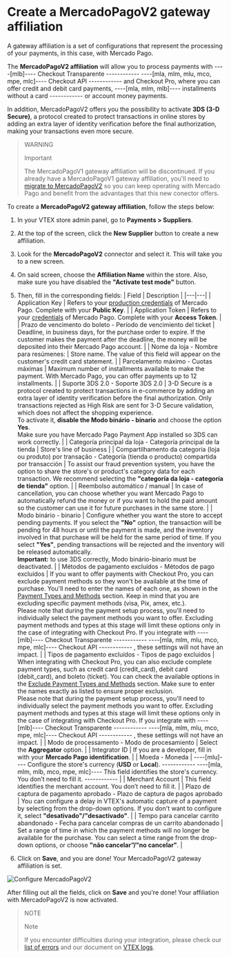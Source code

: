 # Create a MercadoPagoV2 gateway affiliation

A gateway affiliation is a set of configurations that represent the processing of your payments, in this case, with Mercado Pago. 

The **MercadoPagoV2 affiliation** will allow you to process payments with ----[mlb]---- Checkout Transparente ------------ ----[mla, mlm, mlu, mco, mpe, mlc]---- Checkout API ------------ and Checkout Pro, where you can offer credit and debit card payments, ----[mla, mlm, mlb]---- installments without a card ------------ or account money payments. 

In addition, MercadoPagoV2 offers you the possibility to activate **3DS (3-D Secure)**, a protocol created to protect transactions in online stores by adding an extra layer of identity verification before the final authorization, making your transactions even more secure.

> WARNING 
> 
> Important
> 
> The MercadoPagoV1 gateway affiliation will be discontinued. If you already have a MercadoPagoV1 gateway affiliation, you'll need to [migrate to MercadoPagoV2](/developers/en/docs/vtex/integration/v1-v2-migration) so you can keep operating with Mercado Pago and benefit from the advantages that this new conector offers.


To create a **MercadoPagoV2 gateway affiliation**, follow the steps below: 

1. In your VTEX store admin panel, go to **Payments > Suppliers**. 
2. At the top of the screen, click the **New Supplier** button to create a new affiliation. 
3. Look for the **MercadoPagoV2** connector and select it. This will take you to a new screen. 
4. On said screen, choose the **Affiliation Name** within the store. Also, make sure you have disabled the **"Activate test mode"** button.  
5. Then, fill in the corresponding fields: 
| Field | Description |
|---|---|
| Application Key  | Refers to your [production credentials](/developers/en/docs/vtex/additional-content/your-integrations/credentials) of Mercado Pago. Complete with your **Public Key**.  |
| Application Token | Refers to your [credentials](/developers/en/docs/vtex/additional-content/your-integrations/credentials) of Mercado Pago. Complete with your **Access Token**.  |
| Prazo de vencimento do boleto - Período de vencimiento del ticket  | Deadline, in business days, for the purchase order to expire. If the customer makes the payment after the deadline, the money will be deposited into their Mercado Pago account.  |
| Nome da loja - Nombre para resúmenes:  | Store name. The value of this field will appear on the customer's credit card statement.  |
| Parcelamento máximo - Cuotas máximas  | Maximum number of installments available to make the payment. With Mercado Pago, you can offer payments up to 12 installments. |
| Suporte 3DS 2.0 - Soporte 3DS 2.0 | 3-D Secure is a protocol created to protect transactions in e-commerce by adding an extra layer of identity verification before the final authorization. Only transactions rejected as High Risk are sent for 3-D Secure validation, which does not affect the shopping experience.<br>To activate it, **disable the Modo binário - binario** and choose the option **Yes**. <br>Make sure you have Mercado Pago Payment App installed so 3DS can work correctly. |
| Categoría principal da loja - Categoría principal de la tienda  | Store's line of business |
| Compartilhamento da categoria (loja ou produto) por transação - Categoría (tienda o producto) compartida por transacción | To assist our fraud prevention system, you have the option to share the store's or product's category data for each transaction. We recommend selecting the **"categoría da loja - categoría de tienda"** option.  |
| Reembolso automático / manual  | In case of cancellation, you can choose whether you want Mercado Pago to automatically refund the money or if you want to hold the paid amount so the customer can use it for future purchases in the same store.  |
| Modo binário - binario | Configure whether you want the store to accept pending payments. If you select the **"No"** option, the transaction will be pending for 48 hours or until the payment is made, and the inventory involved in that purchase will be held for the same period of time. If you select **"Yes"**, pending transactions will be rejected and the inventory will be released automatically. <br>**Important:** to use 3DS correctly, Modo binário-binario must be deactivated. |
| Métodos de pagamento excluídos - Métodos de pago excluídos  | If you want to offer payments with Checkout Pro, you can exclude payment methods so they won't be available at the time of purchase. You'll need to enter the names of each one, as shown in the [Payment Types and Methods](/developers/en/docs/vtex/payments-configuration/checkout-pro/exclude-payment-types-methods) section. Keep in mind that you are excluding specific payment methods (visa, Pix, amex, etc.). <br>Please note that during the payment setup process, you'll need to individually select the payment methods you want to offer. Excluding payment methods and types at this stage will limit these options only in the case of integrating with Checkout Pro. If you integrate with  ----[mlb]---- Checkout Transparente ------------ ----[mla, mlm, mlu, mco, mpe, mlc]---- Checkout API ------------ , these settings will not have an impact. |
| Tipos de pagamento excluídos - Tipos de pago excluidos  | When integrating with Checkout Pro, you can also exclude complete payment types, such as credit card (credit_card), debit card (debit_card), and boleto (ticket). You can check the available options in the [Exclude Payment Types and Methods](/developers/en/docs/vtex/payments-configuration/checkout-pro/exclude-payment-types-methods) section. Make sure to enter the names exactly as listed to ensure proper exclusion. <br>Please note that during the payment setup process, you'll need to individually select the payment methods you want to offer. Excluding payment methods and types at this stage will limit these options only in the case of integrating with Checkout Pro. If you integrate with  ----[mlb]---- Checkout Transparente ------------ ----[mla, mlm, mlu, mco, mpe, mlc]---- Checkout API ------------ , these settings will not have an impact. |
| Modo de processamento - Modo de procesamiento  | Select the **Aggregator** option. |
| Integrator ID |  If you are a developer, fill in with your **Mercado Pago identification**.  |
| Moeda - Moneda | ----[mlu]---- Configure the store's currency (**USD** or **Local**). ------------ ----[mla, mlm, mlb, mco, mpe, mlc]---- This field identifies the store's currency. You don’t need to fill it. ------------ |
| Merchant Account | This field identifies the merchant account. You don’t need to fill it. |
| Plazo de captura de pagamento aprobado - Plazo de captura de pagos aprobado | You can configure a delay in VTEX's automatic capture of a payment by selecting from the drop-down options. If you don't want to configure it, select **"desativado"/"desactivado"**. |
| Tempo para cancelar carrito abandonado - Fecha para cancelar compras de un carrito abandonado | Set a range of time in which the payment methods will no longer be available for the purchase. You can select a time range from the drop-down options, or choose **"não cancelar”/"no cancelar"**. |

6. Click on **Save**, and you are done! Your MercadoPagoV2 gateway affiliation is set.

![Configure MercadoPagoV2](vtex/vtex-v2-new-admin-es.gif) 


After filling out all the fields, click on **Save** and you're done! Your affiliation with MercadoPagoV2 is now activated. 

> NOTE
>
> Note
> 
> If you encounter difficulties during your integration, please check our [list of errors](/developers/en/guides/vtex/additional-content/possible-errors) and our document on [VTEX logs](/developers/en/guides/vtex/how-tos/logs). 

